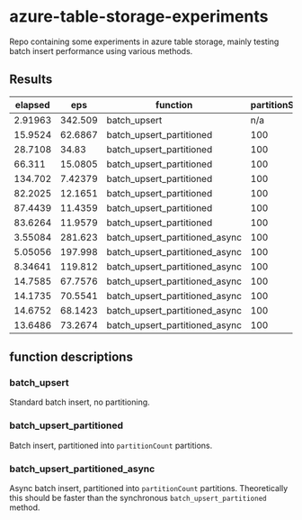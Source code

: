 # azure-table-storage-experiments
Repo containing some experiments in azure table storage, mainly testing batch insert performance using various methods.

## Results
| elapsed | eps     | function                       | partitionSize |  partitionCount |
|---------|---------| ------------------------------ |---------------|-----------------|
| 2.91963 | 342.509 | batch_upsert                   | n/a           | n/a             |     
| 15.9524 | 62.6867 | batch_upsert_partitioned       | 100           | 100             |
| 28.7108 | 34.83   | batch_upsert_partitioned       | 100           | 200             |
| 66.311  | 15.0805 | batch_upsert_partitioned       | 100           | 500             |
| 134.702 | 7.42379 | batch_upsert_partitioned       | 100           | 1000            |
| 82.2025 | 12.1651 | batch_upsert_partitioned       | 100           | 2000            |
| 87.4439 | 11.4359 | batch_upsert_partitioned       | 100           | 2500            |
| 83.6264 | 11.9579 | batch_upsert_partitioned       | 100           | 5000            |
| 3.55084 | 281.623 | batch_upsert_partitioned_async | 100           | 100             |
| 5.05056 | 197.998 | batch_upsert_partitioned_async | 100           | 200             |
| 8.34641 | 119.812 | batch_upsert_partitioned_async | 100           | 500             |
| 14.7585 | 67.7576 | batch_upsert_partitioned_async | 100           | 1000            |
| 14.1735 | 70.5541 | batch_upsert_partitioned_async | 100           | 2000            |
| 14.6752 | 68.1423 | batch_upsert_partitioned_async | 100           | 2500            |
| 13.6486 | 73.2674 | batch_upsert_partitioned_async | 100           | 5000            |

## function descriptions
### batch_upsert
Standard batch insert, no partitioning.

### batch_upsert_partitioned
Batch insert, partitioned into `partitionCount` partitions.

### batch_upsert_partitioned_async
Async batch insert, partitioned into `partitionCount` partitions. Theoretically this should be faster than the synchronous `batch_upsert_partitioned` method.
